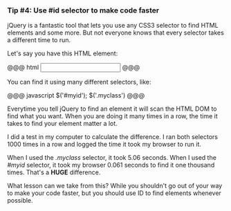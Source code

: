 ### Tip #4: Use #id selector to make code faster

jQuery is a fantastic tool that lets you use any CSS3 selector to find HTML elements and some more. But not everyone knows that every selector takes a different time to run.

Let's say you have this HTML element:

@@@ html
<input type="text" id="myid" class="myclass">
@@@

You can find it using many different selectors, like:

@@@ javascript
$('#myid');
$('.myclass')
@@@

Everytime you tell jQuery to find an element it will scan the HTML DOM to find what you want. When you are doing it many times in a row, the time it takes to find your element matter a lot. 

I did a test in my computer to calculate the difference. I ran both selectors 1000 times in a row and logged the time it took my browser to run it.

When I used the *.myclass* selector, it took 5.06 seconds. When I used the *#myid* selector, it took my browser 0.061 seconds to find it one thousand times. That's a **HUGE** difference.

What lesson can we take from this? While you shouldn't go out of your way to make your code faster, but you should use ID to find elements whenever possible.